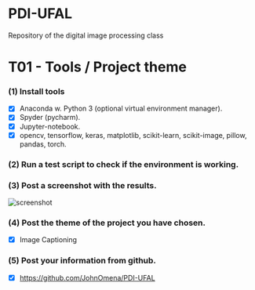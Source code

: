 # PDI-UFAL
Repository of the digital image processing class

# T01 - Tools / Project theme

### (1) Install tools

- [x] Anaconda w. Python 3 (optional virtual environment manager).
- [x] Spyder (pycharm).
- [x] Jupyter-notebook.
- [x] opencv, tensorflow, keras, matplotlib, scikit-learn, scikit-image, pillow, pandas, torch.

### (2) Run a test script to check if the environment is working.
### (3) Post a screenshot with the results.

![screenshot](accuracy.png)

### (4) Post the theme of the project you have chosen.

- [x] Image Captioning

### (5) Post your information from github.

- [x] https://github.com/JohnOmena/PDI-UFAL
